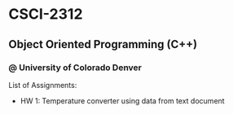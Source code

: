 # CSCI-2312
## Object Oriented Programming (C++)
### @ University of Colorado Denver

List of Assignments: 
- HW 1: Temperature converter using data from text document